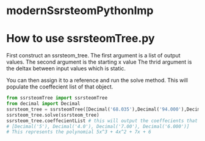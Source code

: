 ﻿# modernSsrsteomPythonImp

# How to use ssrsteomTree.py

First construct an ssrsteom_tree. 
The first argument is a list of output values.
The second argument is the starting x value
The thrid argument is the deltax between input values which is static.

You can then assign it to a reference and run the solve method.
This will populate the coeffecient list of that object.


```python
from ssrsteomTree import ssrsteomTree
from decimal import Decimal
ssrsteom_tree = ssrsteomTree([Decimal('68.035'),Decimal('94.000'),Decimal('126.625'),Decimal('166.720')], Decimal('1.9'),Decimal('.3'))
ssrsteom_tree.solve(ssrsteom_tree)
ssrsteom_tree.coeffecientList # this will output the coeffecients that hit the points above 
# [Decimal('5'), Decimal('4.0'), Decimal('7.00'), Decimal('6.000')]
# This represents the polynomial 5x^3 + 4x^2 + 7x + 6 
```
